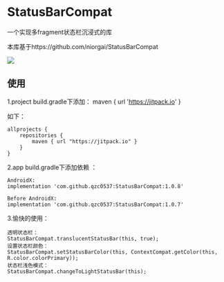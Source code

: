 # StatusBarCompat
一个实现多fragment状态栏沉浸式的库

本库基于https://github.com/niorgai/StatusBarCompat

[![](https://jitpack.io/v/qzc0537/StatusBarCompat.svg)](https://jitpack.io/#qzc0537/StatusBarCompat)


使用
--
1.project build.gradle下添加：
maven { url 'https://jitpack.io' }

如下：

```
allprojects {
    repositories {
        maven { url "https://jitpack.io" }
    }
}
```

2.app build.gradle下添加依赖 ：

```
AndroidX:
implementation 'com.github.qzc0537:StatusBarCompat:1.0.8'

Before AndroidX:
implementation 'com.github.qzc0537:StatusBarCompat:1.0.7'
```

3.愉快的使用：
```
透明状态栏：
StatusBarCompat.translucentStatusBar(this, true);
设置状态栏颜色：
StatusBarCompat.setStatusBarColor(this, ContextCompat.getColor(this, R.color.colorPrimary));
状态栏浅色模式：
StatusBarCompat.changeToLightStatusBar(this);


